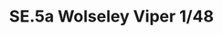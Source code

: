 ---
title: "SE.5a Wolseley Viper  1/48"
price: 2200 
desc: "WEEKEND EDITION, SE.5a Wolseley Viper  1/48, razmera: 1/48"
img_path: "/assets/img/8454.jpg"
brand: AMMO
available: false
special_offer: false
new: false
soon: false
cat: "Plasticne-Makete"
subcat: "PM-EDUARD"
subsubcat: ""
sifra: "8454"
---